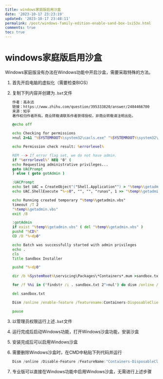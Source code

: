```yaml
---
title: windows家庭版启用沙盒
date: '2023-10-17 23:23:19'
updated: '2023-10-17 23:48:11'
permalink: /post/windows-family-edition-enable-sand-box-1si53v.html
comments: true
toc: true
---
```




# windows家庭版启用沙盒

Windows家庭版没有办法在Windows功能中开启沙盒，需要采取特殊的方法。

1. 首先开启电脑的虚拟化（需要检查BIOS）
2. 复制下列内容并创建为`.bat`​文件

    ```bat
    作者：高永远
    链接：https://www.zhihu.com/question/395333820/answer/2484466700
    来源：知乎
    著作权归作者所有。商业转载请联系作者获得授权，非商业转载请注明出处。

    @echo off

    echo Checking for permissions
    >nul 2>&1 "%SYSTEMROOT%\system32\cacls.exe" "%SYSTEMROOT%\system32\config\system"

    echo Permission check result: %errorlevel%

    REM --> If error flag set, we do not have admin.
    if '%errorlevel%' NEQ '0' (
    echo Requesting administrative privileges...
    goto UACPrompt
    ) else ( goto gotAdmin )

    :UACPrompt
    echo Set UAC = CreateObject^("Shell.Application"^) > "%temp%\getadmin.vbs"
    echo UAC.ShellExecute "%~s0", "", "", "runas", 1 >> "%temp%\getadmin.vbs"

    echo Running created temporary "%temp%\getadmin.vbs"
    timeout /T 2
    "%temp%\getadmin.vbs"
    exit /B

    :gotAdmin
    if exist "%temp%\getadmin.vbs" ( del "%temp%\getadmin.vbs" )
    pushd "%CD%"
    CD /D "%~dp0" 

    echo Batch was successfully started with admin privileges
    echo .
    cls
    Title Sandbox Installer

    pushd "%~dp0"

    dir /b %SystemRoot%\servicing\Packages\*Containers*.mum >sandbox.txt

    for /f %%i in ('findstr /i . sandbox.txt 2^>nul') do dism /online /norestart /add-package:"%SystemRoot%\servicing\Packages\%%i"

    del sandbox.txt

    Dism /online /enable-feature /featurename:Containers-DisposableClientVM /LimitAccess /ALL

    pause
    ```
3. 以管理员权限运行上述`.bat`​文件
4. 运行完成后启动Windows功能，打开Windows沙盒功能，安装沙盒
5. 安装完成后可以启用Windows沙盒
6. 需要删除Windows沙盒时，在CMD中粘贴下列代码并运行

    ```powershell
    Dism /online /Disable-Feature /FeatureName:"Containers-DisposableClientVM"
    ```
7. 专业版可以直接在Windows功能中启用Windows沙盒，无需进行上述步骤
